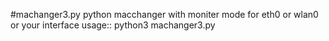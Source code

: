 #machanger3.py
python macchanger with moniter mode for eth0 or wlan0 or your interface 
usage::
python3 machanger3.py
